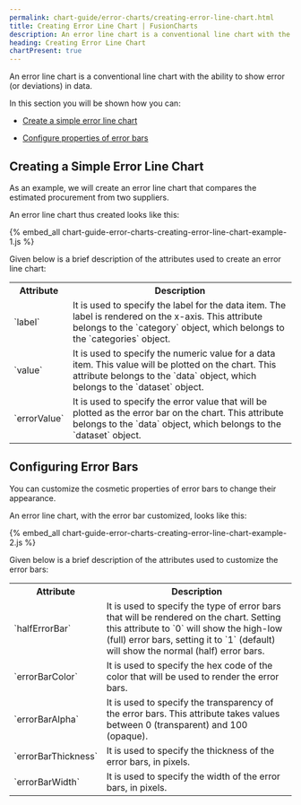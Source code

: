 ```yaml
---
permalink: chart-guide/error-charts/creating-error-line-chart.html
title: Creating Error Line Chart | FusionCharts
description: An error line chart is a conventional line chart with the ability to show error (or deviations) in data.
heading: Creating Error Line Chart
chartPresent: true
---
```


An error line chart is a conventional line chart with the ability to show error (or deviations) in data.

In this section you will be shown how you can:

* <a href="{{ site.baseurl }}chart-guide/error-charts/creating-error-line-chart.html#creating-a-simple-error-line-chart">Create a simple error line chart</a>

* <a href="{{ site.baseurl }}chart-guide/error-charts/creating-error-line-chart.html#configuring-error-bars">Configure properties of error bars</a>

## Creating a Simple Error Line Chart

As an example, we will create an error line chart that compares the estimated procurement from two suppliers.

An error line chart thus created looks like this:

{% embed_all chart-guide-error-charts-creating-error-line-chart-example-1.js %}

Given below is a brief description of the attributes used to create an error line chart:

<table>
  <tr>
    <th>Attribute</th>
    <th>Description</th>
  </tr>
  <tr>
    <td>`label`</td>
    <td>It is used to specify the label for the data item. The label is rendered on the x-axis. This attribute belongs to the `category` object, which belongs to the `categories` object.</td>
  </tr>
  <tr>
    <td>`value`</td>
    <td>It is used to specify the numeric value for a data item. This value will be plotted on the chart. This attribute belongs to the `data` object, which belongs to the `dataset` object.</td>
  </tr>
  <tr>
    <td>`errorValue`</td>
    <td>It is used to specify the error value that will be plotted as the error bar on the chart. This attribute belongs to the `data` object, which belongs to the `dataset` object.</td>
  </tr>
</table>


## Configuring Error Bars

You can customize the cosmetic properties of error bars to change their appearance.

An error line chart, with the error bar customized, looks like this:

{% embed_all chart-guide-error-charts-creating-error-line-chart-example-2.js %}

Given below is a brief description of the attributes used to customize the error bars:

<table>
  <tr>
    <th>Attribute</th>
    <th>Description</th>
  </tr>
  <tr>
    <td>`halfErrorBar`</td>
    <td>It is used to specify the type of error bars that will be rendered on the chart. Setting this attribute to `0` will show the high-low (full) error bars, setting it to `1` (default) will show the normal (half) error bars.</td>
  </tr>
  <tr>
    <td>`errorBarColor`</td>
    <td>It is used to specify the hex code of the color that will be used to render the error bars.</td>
  </tr>
  <tr>
    <td>`errorBarAlpha`</td>
    <td>It is used to specify the transparency of the error bars. This attribute takes values between 0 (transparent) and 100 (opaque).</td>
  </tr>
  <tr>
    <td>`errorBarThickness`</td>
    <td>It is used to specify the thickness of the error bars, in pixels.</td>
  </tr>
  <tr>
    <td>`errorBarWidth`</td>
    <td>It is used to specify the width of the error bars, in pixels.</td>
  </tr>
</table>